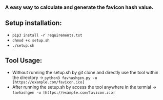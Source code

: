 ### A easy way to calculate and generate the favicon hash value.

## Setup installation:
- `pip3 install -r requirements.txt`
- `chmod +x setup.sh`
- `./setup.sh`

## Tool Usage:
- Without running the setup.sh by git clone and directly use the tool within the directory -> `python3 favhashgen.py -u [https://example.com/favicon.ico]`
- After running the setup.sh by access the tool anywhere in the termial -> `favhashgen -u [https://example.com/favicon.ico]`
